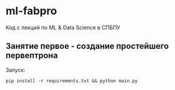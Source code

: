 # ml-fabpro
Код с лекций по ML &amp; Data Science в СПБПУ

## Занятие первое - создание простейшего первептрона
Запуск:
```shell
pip install -r requirements.txt && python main.py
```
